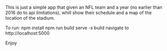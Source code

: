 This is just a simple app that given an NFL team and a year (no earlier than 2016 do to api limitations), whill show their schedule and a map of the location of the stadium.

To run:
npm install
npm run build
serve -s build
navigate to http://localhost:5000

Enjoy